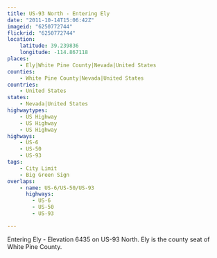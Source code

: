 ```yaml
---
title: US-93 North - Entering Ely
date: "2011-10-14T15:06:42Z"
imageid: "6250772744"
flickrid: "6250772744"
location:
    latitude: 39.239836
    longitude: -114.867118
places:
    - Ely|White Pine County|Nevada|United States
counties:
    - White Pine County|Nevada|United States
countries:
    - United States
states:
    - Nevada|United States
highwaytypes:
    - US Highway
    - US Highway
    - US Highway
highways:
    - US-6
    - US-50
    - US-93
tags:
    - City Limit
    - Big Green Sign
overlaps:
    - name: US-6/US-50/US-93
      highways:
        - US-6
        - US-50
        - US-93

---
```

Entering Ely - Elevation 6435 on US-93 North.  Ely is the county seat of White Pine County.